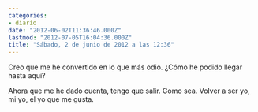```yaml
---
categories:
- diario
date: "2012-06-02T11:36:46.000Z"
lastmod: "2012-07-05T16:04:36.000Z"
title: "Sábado, 2 de junio de 2012 a las 12:36"
---
```


Creo que me he convertido en lo que más odio. ¿Cómo he podido llegar hasta aquí­? 

Ahora que me he dado cuenta, tengo que salir. Como sea. Volver a ser yo, mi yo, el yo que me gusta.